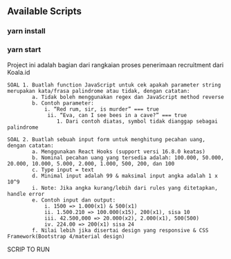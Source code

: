 ## Available Scripts
### yarn install
### yarn start

Project ini adalah bagian dari rangkaian proses penerimaan recruitment dari Koala.id

    SOAL 1. Buatlah function JavaScript untuk cek apakah parameter string merupakan kata/frasa palindrome atau tidak, dengan catatan:
            a. Tidak boleh menggunakan regex dan JavaScript method reverse
            b. Contoh parameter:
                i. “Red rum, sir, is murder” === true
                 ii. “Eva, can I see bees in a cave?” === true
                    1. Dari contoh diatas, symbol tidak dianggap sebagai palindrome

    SOAL 2. Buatlah sebuah input form untuk menghitung pecahan uang, dengan catatan:
            a. Menggunakan React Hooks (support versi 16.8.0 keatas)
            b. Nominal pecahan uang yang tersedia adalah: 100.000, 50.000, 20.000, 10.000, 5.000, 2.000, 1.000, 500, 200, dan 100
            c. Type input = text
            d. Minimal input adalah 99 & maksimal input angka adalah 1 x 10^9
            i. Note: Jika angka kurang/lebih dari rules yang ditetapkan, handle error
            e. Contoh input dan output:
                i. 1500 => 1.000(x1) & 500(x1)
                ii. 1.500.210 => 100.000(x15), 200(x1), sisa 10
                iii. 42.500,000 => 20.000(x2), 2.000(x1), 500(500)
                iv. 224.00 => 200(x1) sisa 24
            f. Nilai lebih jika disertai design yang responsive & CSS Framework(Bootstrap 4/material design)


SCRIP TO RUN


